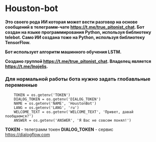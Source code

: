 # Houston-bot

**Это своего рода ИИ которая может вести разговор на основе сообщений в телеграмм-чате https://t.me/true_pitonist_chat. Бот создан на языке программирования Python, используя библиотеку telebot.
 Само ИИ создана тоже на Python, используя библиотеку TensorFlow.**
  
**Бот использует алгоритм машинного обучения LSTM.** 

**Создано группой https://t.me/true_pitonist_chat. Владелец является https://t.me/Inojelis.**

### Для нормальной работы бота нужно задать глобавльные переменные
```
    TOKEN = os.getenv('TOKEN')
    DIALOG_TOKEN = os.getenv('DIALOG_TOKEN')
    NAME = os.getenv('NAME', 'HoustonBot')
    LANG = os.getenv('LANG', 'ru')
    WELCOME_TEXT = os.getenv('WELCOME_TEXT', 'Привет, давай пообщаемся?')
    ANSWER = os.getenv('ANSWER', 'Я Вас не совсем понял!')
```
**TOKEN** - телеграмм токен
**DIALOG_TOKEN** - сервис https://dialogflow.com



